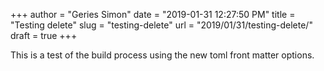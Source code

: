 +++
author = "Geries Simon"
date = "2019-01-31 12:27:50 PM"
title = "Testing delete"
slug = "testing-delete"
url = "2019/01/31/testing-delete/"
draft = true
+++

This is a test of the build process using the new toml front matter options.
